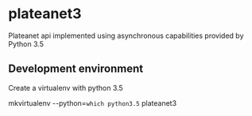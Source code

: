 # plateanet3
Plateanet api implemented using asynchronous capabilities provided by Python 3.5

## Development environment

Create a virtualenv with python 3.5

mkvirtualenv --python=`which python3.5` plateanet3
